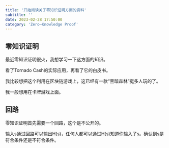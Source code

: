 ```yaml
---
title: '开始阅读关于零知识证明方面的资料'
subtitle: ''
date: 2023-02-28 17:50:00
category: 'Zero—Knowledge Proof'
---
```


## 零知识证明

最近零知识证明很火，我想学习一下这方面的知识。

看了Tornado Cash的实际应用，再看了它的白皮书。

我比较想把这个利用在区块链游戏上，这已经有一款“黑暗森林”挺多人玩的了。

我一般想用在卡牌游戏上面。

## 回路

零知识证明首先需要一个回路，这个是不公开的。

输入s通过回路可以输出H(s)，任何人都可以通过H(s)知道你输入了s。确认到s是符合条件还是不符合条件。
